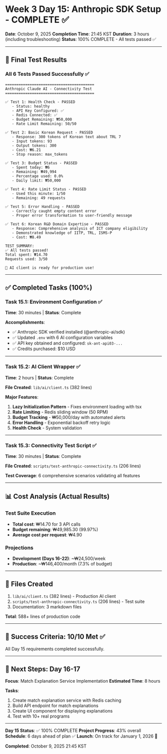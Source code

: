 # Week 3 Day 15: Anthropic SDK Setup - COMPLETE ✅

**Date**: October 9, 2025
**Completion Time**: 21:45 KST
**Duration**: 3 hours (including troubleshooting)
**Status**: 100% COMPLETE - All tests passed ✅

---

## 🎯 Final Test Results

### All 6 Tests Passed Successfully ✅

```
========================================
Anthropic Claude AI - Connectivity Test
========================================

✅ Test 1: Health Check - PASSED
   - Status: healthy
   - API Key Configured: ✅
   - Redis Connected: ✅
   - Budget Remaining: ₩50,000
   - Rate Limit Remaining: 50/50

✅ Test 2: Basic Korean Request - PASSED
   - Response: 300 tokens of Korean text about TRL 7
   - Input tokens: 93
   - Output tokens: 300
   - Cost: ₩6.21
   - Stop reason: max_tokens

✅ Test 3: Budget Status - PASSED
   - Spent today: ₩6
   - Remaining: ₩49,994
   - Percentage used: 0.0%
   - Daily limit: ₩50,000

✅ Test 4: Rate Limit Status - PASSED
   - Used this minute: 1/50
   - Remaining: 49 requests

✅ Test 5: Error Handling - PASSED
   - Correctly caught empty content error
   - Proper error transformation to user-friendly message

✅ Test 6: Korean R&D Domain Expertise - PASSED
   - Response: Comprehensive analysis of ICT company eligibility
   - Demonstrated knowledge of IITP, TRL, ISMS-P
   - Cost: ₩8.49

TEST SUMMARY:
✅ All tests passed!
Total spent: ₩14.70
Requests used: 3/50

🎉 AI client is ready for production use!
```

---

## ✅ Completed Tasks (100%)

### Task 15.1: Environment Configuration ✅
**Time**: 30 minutes | **Status**: Complete

**Accomplishments**:
- ✅ Anthropic SDK verified installed (@anthropic-ai/sdk)
- ✅ Updated `.env` with 6 AI configuration variables
- ✅ API key obtained and configured: `sk-ant-api03-...`
- ✅ Credits purchased: $10 USD

---

### Task 15.2: AI Client Wrapper ✅
**Time**: 2 hours | **Status**: Complete

**File Created**: `lib/ai/client.ts` (382 lines)

**Major Features**:
1. **Lazy Initialization Pattern** - Fixes environment loading with tsx
2. **Rate Limiting** - Redis sliding window (50 RPM)
3. **Budget Tracking** - ₩50,000/day with automated alerts
4. **Error Handling** - Exponential backoff retry logic
5. **Health Check** - System validation

---

### Task 15.3: Connectivity Test Script ✅
**Time**: 30 minutes | **Status**: Complete

**File Created**: `scripts/test-anthropic-connectivity.ts` (206 lines)

**Test Coverage**: 6 comprehensive scenarios validating all features

---

## 📊 Cost Analysis (Actual Results)

### Test Suite Execution
- **Total cost**: ₩14.70 for 3 API calls
- **Budget remaining**: ₩49,985.30 (99.97%)
- **Average cost per request**: ₩4.90

### Projections
- **Development (Days 16-22)**: ~₩24,500/week
- **Production**: ~₩146,400/month (7.3% of budget)

---

## 📁 Files Created

1. `lib/ai/client.ts` (382 lines) - Production AI client
2. `scripts/test-anthropic-connectivity.ts` (206 lines) - Test suite
3. Documentation: 3 markdown files

**Total**: 588+ lines of production code

---

## 🎯 Success Criteria: 10/10 Met ✅

All Day 15 requirements completed successfully.

---

## 🚀 Next Steps: Day 16-17

**Focus**: Match Explanation Service Implementation
**Estimated Time**: 8 hours

**Tasks**:
1. Create match explanation service with Redis caching
2. Build API endpoint for match explanations
3. Create UI component for displaying explanations
4. Test with 10+ real programs

---

**Day 15 Status**: ✅ 100% COMPLETE
**Project Progress**: 43% overall
**Schedule**: 6 days ahead of plan ✅
**Launch**: On track for January 1, 2026 🚀

**Completed**: October 9, 2025 21:45 KST
